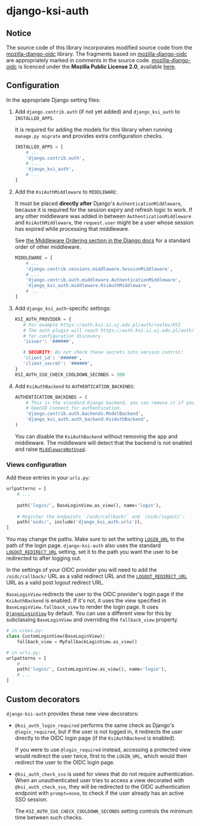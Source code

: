 # django-ksi-auth

## Notice
The source code of this library incorporates modified source code from the [mozilla-django-oidc] library.
The fragments based on [mozilla-django-oidc] are appropriately marked in comments in the source code.
[mozilla-django-oidc] is licenced under the **Mozilla Public License 2.0**, available 
[here](https://github.com/mozilla/mozilla-django-oidc/blob/main/LICENSE).

[mozilla-django-oidc]: https://github.com/mozilla/mozilla-django-oidc

## Configuration
In the appropriate Django setting files:

1. Add `django.contrib.auth` (if not yet added) and `django_ksi_auth` to `INSTALLED_APPS`.

    It is required for adding the models for this library when running `manage.py migrate`
    and provides extra configuration checks.
    ```python
    INSTALLED_APPS = [
        # ...
        'django.contrib.auth',
        # ...
        'django_ksi_auth',
        # ...
    ]
    ```

2. Add the `KsiAuthMiddleware` to `MIDDLEWARE`:

    It must be placed __directly after__ Django's `AuthenticationMiddleware`, 
    because it is required for the session expiry and refresh logic to work.
    If any other middleware was added in between `AuthenticationMiddleware` and `KsiAuthMiddleware`,
    the `request.user` might be a user whose session has expired while processing that middleware.

    See [the Middleware Ordering section in the Django docs](https://docs.djangoproject.com/en/5.2/ref/middleware/#middleware-ordering)
    for a standard order of other middleware.
    ```python
    MIDDLEWARE = [
        # ...
        'django.contrib.sessions.middleware.SessionMiddleware',
        # ...
        'django.contrib.auth.middleware.AuthenticationMiddleware',
        'django_ksi_auth.middleware.KsiAuthMiddleware',
        # ...
    ]
    ```

3. Add `django_ksi_auth`-specific settings:

    ```python
    KSI_AUTH_PROVIDER = {
       # For example https://auth.ksi.ii.uj.edu.pl/auth/realms/KSI
       # The auth plugin will reach https://auth.ksi.ii.uj.edu.pl/auth/realms/KSI/.well-known/openid-configuration
       # for configuration discovery
       'issuer': '######',

       # SECURITY: Do not check these secrets into version control!
       'client_id': '######',
       'client_secret': '######',
    }
    KSI_AUTH_SSO_CHECK_COOLDOWN_SECONDS = 300
    ```

4. Add `KsiAuthBackend` to `AUTHENTICATION_BACKENDS`:
    
    ```python
    AUTHENTICATION_BACKENDS = (
        # This is the standard Django backend, you can remove it if you only use
        # OpenID Connect for authentication.
        'django.contrib.auth.backends.ModelBackend',
        'django_ksi_auth.auth_backend.KsiAuthBackend',
    )
    ```
   
    You can disable the `KsiAuthBackend` without removing the app and middleware.
    The middleware will detect that the backend is not enabled and raise [`MiddlewareNotUsed`].

### Views configuration
Add these entries in your `urls.py`:
```python
urlpatterns = [
    # ...
    
    path('login/', BaseLoginView.as_view(), name='login'),
    
    # Register the endpoints `/oidc/callback/` and `/oidc/logout/`:
    path('oidc/', include('django_ksi_auth.urls')),
]
```
You may change the paths. Make sure to set the setting [`LOGIN_URL`] to the path of the login page.
`django-ksi-auth` also uses the standard [`LOGOUT_REDIRECT_URL`] setting, set it to the path
you want the user to be redirected to after logging out.

In the settings of your OIDC provider you will need to add the `/oidc/callback/` URL as a valid redirect URL
and the [`LOGOUT_REDIRECT_URL`] URL as a valid post logout redirect URL.

`BaseLoginView` redirects the user to the OIDC provider's login page if the `KsiAuthBackend` is enabled.
If it's not, it uses the view specified in `BaseLoginView.fallback_view` to render the login page.
It uses [`DjangoLoginView`] by default. You can use a different view for this by subclassing `BaseLoginView`
and overriding the `fallback_view` property.

```python
# in views.py:
class CustomLoginView(BaseLoginView):
    fallback_view = MyFallbackLoginView.as_view()

# in urls.py:
urlpatterns = [
    # ...
    path('login/', CustomLoginView.as_view(), name='login'),
    # ...
]
```

## Custom decorators
`django-ksi-auth` provides these new view decorators:

- `@ksi_auth_login_required` performs the same check as Django's `@login_required`,
    but if the user is not logged in, it redirects the user directly to the OIDC login page
    (if the `KsiAuthBackend` is enabled).
    
    If you were to use `@login_required` instead, accessing a protected view would redirect the user twice,
    first to the `LOGIN_URL`, which would then redirect the user to the OIDC login page.

- `@ksi_auth_check_sso` is used for views that do not require authentication.
    When an unauthenticated user tries to access a view decorated with `@ksi_auth_check_sso`,
    they will be redirected to the OIDC authentication endpoint with `prompt=none`,
    to check if the user already has an active SSO session.

    The `KSI_AUTH_SSO_CHECK_COOLDOWN_SECONDS` setting controls the minimum time between such checks.

[`LOGIN_URL`]: https://docs.djangoproject.com/en/5.2/ref/settings/#login-url
[`LOGOUT_REDIRECT_URL`]: https://docs.djangoproject.com/en/5.2/ref/settings/#logout-redirect-url
[`MiddlewareNotUsed`]: https://docs.djangoproject.com/en/5.2/topics/http/middleware/#marking-middleware-as-unused.
[`DjangoLoginView`]: https://docs.djangoproject.com/en/5.2/topics/auth/default/#django.contrib.auth.views.LoginView
